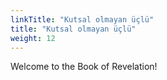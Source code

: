 ```yaml
---
linkTitle: "Kutsal olmayan üçlü"
title: "Kutsal olmayan üçlü"
weight: 12
---
```


Welcome to the Book of Revelation!

<!--more-->
